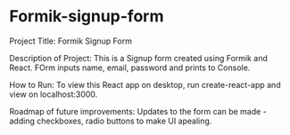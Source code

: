 # Formik-signup-form

Project Title: Formik Signup Form

Description of Project: This is a Signup form created using Formik and React. FOrm inputs name, email, password and prints to Console.

How to Run: To view this React app on desktop, run create-react-app and view on localhost:3000.

Roadmap of future improvements: Updates to the form can be made - adding checkboxes, radio buttons to make UI apealing.
